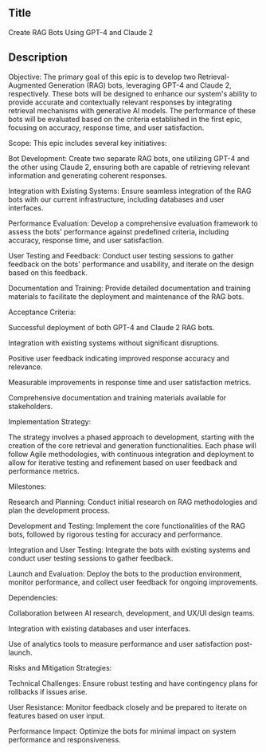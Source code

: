 ## Title
Create RAG Bots Using GPT-4 and Claude 2

## Description

Objective:
The primary goal of this epic is to develop two Retrieval-Augmented Generation (RAG) bots, leveraging GPT-4 and Claude 2, respectively. These bots will be designed to enhance our system's ability to provide accurate and contextually relevant responses by integrating retrieval mechanisms with generative AI models. The performance of these bots will be evaluated based on the criteria established in the first epic, focusing on accuracy, response time, and user satisfaction.

Scope:
This epic includes several key initiatives:

Bot Development: Create two separate RAG bots, one utilizing GPT-4 and the other using Claude 2, ensuring both are capable of retrieving relevant information and generating coherent responses.

Integration with Existing Systems: Ensure seamless integration of the RAG bots with our current infrastructure, including databases and user interfaces.

Performance Evaluation: Develop a comprehensive evaluation framework to assess the bots' performance against predefined criteria, including accuracy, response time, and user satisfaction.

User Testing and Feedback: Conduct user testing sessions to gather feedback on the bots' performance and usability, and iterate on the design based on this feedback.

Documentation and Training: Provide detailed documentation and training materials to facilitate the deployment and maintenance of the RAG bots.

Acceptance Criteria:

Successful deployment of both GPT-4 and Claude 2 RAG bots.

Integration with existing systems without significant disruptions.

Positive user feedback indicating improved response accuracy and relevance.

Measurable improvements in response time and user satisfaction metrics.

Comprehensive documentation and training materials available for stakeholders.

Implementation Strategy:

The strategy involves a phased approach to development, starting with the creation of the core retrieval and generation functionalities. Each phase will follow Agile methodologies, with continuous integration and deployment to allow for iterative testing and refinement based on user feedback and performance metrics.

Milestones:

Research and Planning: Conduct initial research on RAG methodologies and plan the development process.

Development and Testing: Implement the core functionalities of the RAG bots, followed by rigorous testing for accuracy and performance.

Integration and User Testing: Integrate the bots with existing systems and conduct user testing sessions to gather feedback.

Launch and Evaluation: Deploy the bots to the production environment, monitor performance, and collect user feedback for ongoing improvements.

Dependencies:

Collaboration between AI research, development, and UX/UI design teams.

Integration with existing databases and user interfaces.

Use of analytics tools to measure performance and user satisfaction post-launch.

Risks and Mitigation Strategies:

Technical Challenges: Ensure robust testing and have contingency plans for rollbacks if issues arise.

User Resistance: Monitor feedback closely and be prepared to iterate on features based on user input.

Performance Impact: Optimize the bots for minimal impact on system performance and responsiveness.